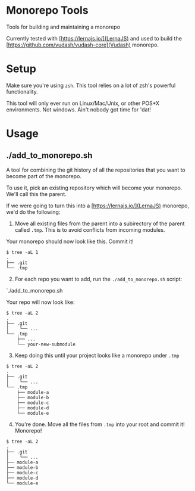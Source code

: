 # Monorepo Tools
Tools for building and maintaining a monorepo

Currently tested with [https://lernajs.io/](LernaJS) and used to build the [https://github.com/vudash/vudash-core](Vudash) monorepo.

# Setup

Make sure you're using `zsh`. This tool relies on a lot of zsh's powerful functionality.

This tool will only ever run on Linux/Mac/Unix, or other POS*X environments. Not windows. Ain't nobody got time for 'dat!

# Usage

## ./add_to_monorepo.sh

A tool for combining the git history of all the repositories that you want to become part of the monorepo.

To use it, pick an existing repository which will become your monorepo. We'll call this the parent.

If we were going to turn this into a [https://lernajs.io/](LernaJS) monorepo, we'd do the following:

 1. Move all existing files from the parent into a subirectory of the parent called `.tmp`. This is to avoid conflicts from incoming modules.

Your monorepo should now look like this. Commit it!

```
$ tree -aL 1
.
├── .git
└── .tmp
```

 2. For each repo you want to add, run the `./add_to_monorepo.sh` script:

`./add_to_monorepo.sh <git-remote-url> <submodule-name>

Your repo will now look like:


```
$ tree -aL 2
.
├── .git
│    └── ...
└── .tmp
    ├── ...
    └── your-new-submodule
```

 3. Keep doing this until your project looks like a monorepo under `.tmp`

```
$ tree -aL 2
.
├── .git
│    └── ...
└── .tmp
    ├── module-a
    ├── module-b
    ├── module-c
    ├── module-d
    └── module-e
```
 4. You're done. Move all the files from `.tmp` into your root and commit it! Monorepo!
 
 ```
$ tree -aL 2
.
├── .git
│    └── ...
├── module-a
├── module-b
├── module-c
├── module-d
└── module-e
```
